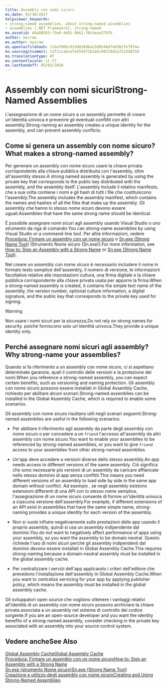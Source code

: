 ```yaml
---
title: Assembly con nomi sicuri
ms.date: 03/30/2017
helpviewer_keywords:
- strong-named assemblies, about strong-named assemblies
- assemblies [.NET Framework], strong-named
ms.assetid: d4a80263-f3e0-4d81-9b61-f0cbeae3797b
author: mairaw
ms.author: mairaw
ms.openlocfilehash: 7cbef005c913d818dba23d85404fe0382fe79f4a
ms.sourcegitcommit: 11f11ca6cefe555972b3a5c99729d1a7523d8f50
ms.translationtype: HT
ms.contentlocale: it-IT
ms.lasthandoff: 05/03/2018
---
```

# <a name="strong-named-assemblies"></a><span data-ttu-id="2aa89-102">Assembly con nomi sicuri</span><span class="sxs-lookup"><span data-stu-id="2aa89-102">Strong-Named Assemblies</span></span>
<span data-ttu-id="2aa89-103">L'assegnazione di un nome sicuro a un assembly permette di creare un'identità univoca e prevenire gli eventuali conflitti con altri assembly.</span><span class="sxs-lookup"><span data-stu-id="2aa89-103">Strong-naming an assembly creates a unique identity for the assembly, and can prevent assembly conflicts.</span></span>  
  
## <a name="what-makes-a-strong-named-assembly"></a><span data-ttu-id="2aa89-104">Come si genera un assembly con nome sicuro?</span><span class="sxs-lookup"><span data-stu-id="2aa89-104">What makes a strong-named assembly?</span></span>  
 <span data-ttu-id="2aa89-105">Per generare un assembly con nome sicuro usare la chiave privata corrispondente alla chiave pubblica distribuita con l'assembly, oltre all'assembly stesso.</span><span class="sxs-lookup"><span data-stu-id="2aa89-105">A strong named assembly is generated by using the private key that corresponds to the public key distributed with the assembly, and the assembly itself.</span></span> <span data-ttu-id="2aa89-106">L'assembly include il relativo manifesto, che a sua volta contiene i nomi e gli hash di tutti i file che costituiscono l'assembly.</span><span class="sxs-lookup"><span data-stu-id="2aa89-106">The assembly includes the assembly manifest, which contains the names and hashes of all the files that make up the assembly.</span></span> <span data-ttu-id="2aa89-107">Gli assembly che hanno lo stesso nome sicuro devono essere uguali.</span><span class="sxs-lookup"><span data-stu-id="2aa89-107">Assemblies that have the same strong name should be identical.</span></span>  
  
 <span data-ttu-id="2aa89-108">È possibile assegnare nomi sicuri agli assembly usando Visual Studio o uno strumento da riga di comando.</span><span class="sxs-lookup"><span data-stu-id="2aa89-108">You can strong-name assemblies by using Visual Studio or a command-line tool.</span></span> <span data-ttu-id="2aa89-109">Per altre informazioni, vedere [Procedura: Firmare un assembly con un nome sicuro](../../../docs/framework/app-domains/how-to-sign-an-assembly-with-a-strong-name.md) o [Sn.exe (Strong Name Tool)](../../../docs/framework/tools/sn-exe-strong-name-tool.md) (Strumento Nome sicuro (Sn.exe)).</span><span class="sxs-lookup"><span data-stu-id="2aa89-109">For more information, see [How to: Sign an Assembly with a Strong Name](../../../docs/framework/app-domains/how-to-sign-an-assembly-with-a-strong-name.md) or [Sn.exe (Strong Name Tool)](../../../docs/framework/tools/sn-exe-strong-name-tool.md).</span></span>  
  
 <span data-ttu-id="2aa89-110">Nel creare un assembly con nome sicuro è necessario includere il nome in formato testo semplice dell'assembly, il numero di versione, le informazioni facoltative relative alle impostazioni cultura, una firma digitale e la chiave pubblica corrispondente alla chiave privata usata per apporre la firma.</span><span class="sxs-lookup"><span data-stu-id="2aa89-110">When a strong-named assembly is created, it contains the simple text name of the assembly, the version number, optional culture information, a digital signature, and the public key that corresponds to the private key used for signing.</span></span>  
  
> [!WARNING]
>  <span data-ttu-id="2aa89-111">Non usare i nomi sicuri per la sicurezza,</span><span class="sxs-lookup"><span data-stu-id="2aa89-111">Do not rely on strong names for security.</span></span> <span data-ttu-id="2aa89-112">poiché forniscono solo un'identità univoca.</span><span class="sxs-lookup"><span data-stu-id="2aa89-112">They provide a unique identity only.</span></span>  
  
## <a name="why-strong-name-your-assemblies"></a><span data-ttu-id="2aa89-113">Perché assegnare nomi sicuri agli assembly?</span><span class="sxs-lookup"><span data-stu-id="2aa89-113">Why strong-name your assemblies?</span></span>  
 <span data-ttu-id="2aa89-114">Quando si fa riferimento a un assembly con nome sicuro, ci si aspettano determinate garanzie, quali il controllo delle versioni e la protezione dei nomi.</span><span class="sxs-lookup"><span data-stu-id="2aa89-114">When you reference a strong-named assembly, you can expect certain benefits, such as versioning and naming protection.</span></span> <span data-ttu-id="2aa89-115">Gli assembly con nome sicuro possono essere installati in Global Assembly Cache, richiesto per abilitare alcuni scenari.</span><span class="sxs-lookup"><span data-stu-id="2aa89-115">Strong-named assemblies can be installed in the Global Assembly Cache, which is required to enable some scenarios.</span></span>  
  
 <span data-ttu-id="2aa89-116">Gli assembly con nome sicuro risultano utili negli scenari seguenti:</span><span class="sxs-lookup"><span data-stu-id="2aa89-116">Strong-named assemblies are useful in the following scenarios:</span></span>  
  
-   <span data-ttu-id="2aa89-117">Per abilitare il riferimento agli assembly da parte degli assembly con nome sicuro o per concedere a un `friend` l'accesso all'assembly da altri assembly con nome sicuro.</span><span class="sxs-lookup"><span data-stu-id="2aa89-117">You want to enable your assemblies to be referenced by strong-named assemblies, or you want to give `friend` access to your assemblies from other strong-named assemblies.</span></span>  
  
-   <span data-ttu-id="2aa89-118">Un'app deve accedere a versioni diverse dello stesso assembly.</span><span class="sxs-lookup"><span data-stu-id="2aa89-118">An app needs access to different versions of the same assembly.</span></span> <span data-ttu-id="2aa89-119">Ciò significa che sono necessarie più versioni di un assembly da caricare affiancate nello stesso dominio di app senza conflitti.</span><span class="sxs-lookup"><span data-stu-id="2aa89-119">This means  you need different versions of an assembly to load side by side in the same app domain without conflict.</span></span> <span data-ttu-id="2aa89-120">Ad esempio , se negli assembly esistono estensioni differenti di una API con lo stesso nome semplice, l'assegnazione di un nome sicuro consente di fornire un'identità univoca a ciascuna versione dell'assembly.</span><span class="sxs-lookup"><span data-stu-id="2aa89-120">For example, if different extensions of an API exist in assemblies that have the same simple name, strong-naming provides a unique identity for each version of the assembly.</span></span>  
  
-   <span data-ttu-id="2aa89-121">Non si vuole influire negativamente sulle prestazioni delle app usando il proprio assembly, quindi si usa un assembly indipendente dal dominio.</span><span class="sxs-lookup"><span data-stu-id="2aa89-121">You do not want to negatively affect performance of apps using your assembly, so you want the assembly to be domain neutral.</span></span> <span data-ttu-id="2aa89-122">Questo richiede l'uso di nomi sicuri perché gli assembly indipendenti dal dominio devono essere installati in Global Assembly Cache.</span><span class="sxs-lookup"><span data-stu-id="2aa89-122">This requires strong-naming because a domain-neutral assembly must be installed in the global assembly cache.</span></span>  
  
-   <span data-ttu-id="2aa89-123">Per centralizzare i servizi dell'app applicando i criteri dell'editore che prevedono l'installazione dell'assembly in Global Assembly Cache.</span><span class="sxs-lookup"><span data-stu-id="2aa89-123">When you want to centralize servicing for your app by applying publisher policy, which means the assembly must be installed in the  global assembly cache.</span></span>  
  
 <span data-ttu-id="2aa89-124">Gli sviluppatori open source che vogliono ottenere i vantaggi relativi all'identità di un assembly con nome sicuro possono archiviare la chiave privata associata a un assembly nel sistema di controllo del codice sorgente.</span><span class="sxs-lookup"><span data-stu-id="2aa89-124">If you are an open-source developer and you want the identity benefits of a strong-named assembly, consider checking in the private key associated with an assembly into your source control system.</span></span>  
  
## <a name="see-also"></a><span data-ttu-id="2aa89-125">Vedere anche</span><span class="sxs-lookup"><span data-stu-id="2aa89-125">See Also</span></span>  
 [<span data-ttu-id="2aa89-126">Global Assembly Cache</span><span class="sxs-lookup"><span data-stu-id="2aa89-126">Global Assembly Cache</span></span>](../../../docs/framework/app-domains/gac.md)  
 [<span data-ttu-id="2aa89-127">Procedura: Firmare un assembly con un nome sicuro</span><span class="sxs-lookup"><span data-stu-id="2aa89-127">How to: Sign an Assembly with a Strong Name</span></span>](../../../docs/framework/app-domains/how-to-sign-an-assembly-with-a-strong-name.md)  
 [<span data-ttu-id="2aa89-128">Sn.exe (strumento Nome sicuro)</span><span class="sxs-lookup"><span data-stu-id="2aa89-128">Sn.exe (Strong Name Tool)</span></span>](../../../docs/framework/tools/sn-exe-strong-name-tool.md)  
 [<span data-ttu-id="2aa89-129">Creazione e utilizzo degli assembly con nome sicuro</span><span class="sxs-lookup"><span data-stu-id="2aa89-129">Creating and Using Strong-Named Assemblies</span></span>](../../../docs/framework/app-domains/create-and-use-strong-named-assemblies.md)
